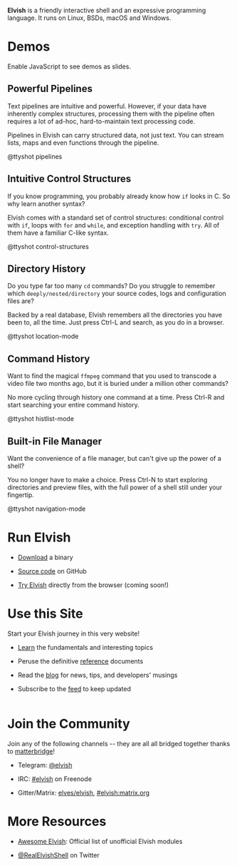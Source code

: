 **Elvish** is a friendly interactive shell and an expressive programming
language. It runs on Linux, BSDs, macOS and Windows.

<div id="no-js">
  <h1>Demos</h1>
  <p>
    Enable JavaScript to see demos as slides.
  </p>
</div>

<ul id="demo-switcher">
</ul>

<div id="demo-window"> <div id="demo-container" class="expanded">
  <div class="demo-wrapper"> <div class="demo">
    <div class="demo-col demo-description">
      <h2>Powerful Pipelines</h2>
      <p>
        Text pipelines are intuitive and powerful. However, if your data have
        inherently complex structures, processing them with the pipeline
        often requires a lot of ad-hoc, hard-to-maintain text processing code.
      </p>
      <p>
        Pipelines in Elvish can carry structured data, not just text. You can
        stream lists, maps and even functions through the pipeline.
      </p>
    </div>
    <div class="demo-col demo-ttyshot">
      @ttyshot pipelines
    </div>
  </div> </div>

  <div class="demo-wrapper"> <div class="demo">
    <div class="demo-col demo-description">
      <h2>Intuitive Control Structures</h2>
      <p>
        If you know programming, you probably already know how
        <code>if</code> looks in C. So why learn another syntax?
      </p>
      <p>
        Elvish comes with a standard set of control structures: conditional
        control with <code>if</code>, loops with <code>for</code> and
        <code>while</code>, and exception handling with <code>try</code>. All
        of them have a familiar C-like syntax.
      </p>
    </div>
    <div class="demo-col demo-ttyshot">
      @ttyshot control-structures
    </div>
  </div> </div>

  <div class="demo-wrapper"> <div class="demo">
    <div class="demo-col demo-description">
      <h2>Directory History</h2>
      <p>
        Do you type far too many <code>cd</code> commands? Do you struggle to
        remember which <code>deeply/nested/directory</code> your source codes,
        logs and configuration files are?
      </p>
      <p>
        Backed by a real database, Elvish remembers all the directories you
        have been to, all the time. Just press <span class="key">Ctrl-L</span>
        and search, as you do in a browser.
      </p>
    </div>
    <div class="demo-col demo-ttyshot">
      @ttyshot location-mode
    </div>
  </div> </div>

  <div class="demo-wrapper"> <div class="demo">
    <div class="demo-col demo-description">
      <h2>Command History</h2>
      <p>
        Want to find the magical <code>ffmpeg</code> command that you used to
        transcode a video file two months ago, but it is buried under a
        million other commands?
      </p>
      <p>
        No more cycling through history one command at a time.
        Press <span class="key">Ctrl-R</span> and start searching your entire
        command history.
      </p>
    </div>
    <div class="demo-col demo-ttyshot">
      @ttyshot histlist-mode
    </div>
  </div> </div>

  <div class="demo-wrapper"> <div class="demo">
    <div class="demo-col demo-description">
      <h2>Built-in File Manager</h2>
      <p>
        Want the convenience of a file manager, but can't give up the power of
        a shell?
      </p>
      <p>
        You no longer have to make a choice. Press <span
        class="key">Ctrl-N</span> to start exploring directories and
        preview files, with the full power of a shell still under your
        fingertip.
      </p>
    </div>
    <div class="demo-col demo-ttyshot">
      @ttyshot navigation-mode
    </div>
  </div> </div>
</div> </div>

<div id="columns">

<div class="column">

# <i class="icon-rocket"></i> Run Elvish

-   [Download](get/) a binary

-   [Source code](https://github.com/elves/elvish) on GitHub

-   [Try Elvish](https://try.elv.sh) directly from the browser (coming soon!)

# <i class="icon-sitemap"></i> Use this Site

Start your Elvish journey in this very website!

-   [Learn](learn/) the fundamentals and interesting topics

-   Peruse the definitive [reference](ref/) documents

-   Read the [blog](blog/) for news, tips, and developers' musings

-   Subscribe to the [feed](feed.atom) to keep updated

</div>

<div class="column">

# <i class="icon-chat"></i> Join the Community

Join any of the following channels -- they are all all bridged together thanks
to [matterbridge](https://github.com/42wim/matterbridge)!

-   Telegram: [@elvish](https://telegram.me/elvish)

-   IRC: [#elvish](https://webchat.freenode.net/?channels=elvish) on Freenode

-   Gitter/Matrix: [elves/elvish](https://gitter.im/elves/elvish),
    [#elvish:matrix.org](https://matrix.to/#/#elves_elvish:gitter.im)

# <i class="icon-link-ext"></i> More Resources

-   [Awesome Elvish](https://github.com/elves/awesome-elvish): Official list of
    unofficial Elvish modules

-   [@RealElvishShell](https://twitter.com/realelvishshell) on Twitter

</div>

</div>
